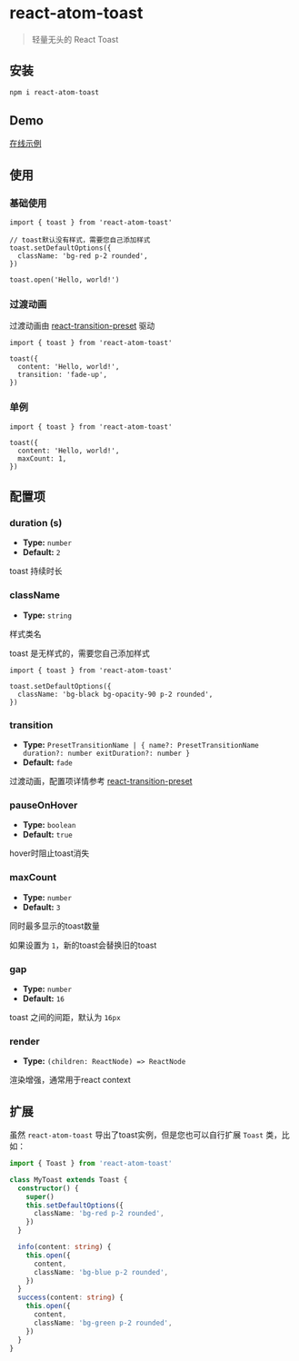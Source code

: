 # react-atom-toast

> 轻量无头的 React Toast

## 安装

```bash
npm i react-atom-toast
```

## Demo

[在线示例](https://hemengke1997.github.io/react-atom-toast/)

## 使用

### 基础使用

```tsx
import { toast } from 'react-atom-toast'

// toast默认没有样式，需要您自己添加样式
toast.setDefaultOptions({
  className: 'bg-red p-2 rounded',
})

toast.open('Hello, world!')
```

### 过渡动画

过渡动画由 [react-transition-preset](https://github.com/hemengke1997/react-transition-preset) 驱动

```tsx
import { toast } from 'react-atom-toast'

toast({
  content: 'Hello, world!',
  transition: 'fade-up',
})
```

### 单例

```tsx
import { toast } from 'react-atom-toast'

toast({
  content: 'Hello, world!',
  maxCount: 1,
})
```

## 配置项

### duration (s)

- **Type:** `number`
- **Default:** `2`

toast 持续时长

### className

- **Type:** `string`

样式类名

toast 是无样式的，需要您自己添加样式

```tsx
import { toast } from 'react-atom-toast'

toast.setDefaultOptions({
  className: 'bg-black bg-opacity-90 p-2 rounded',
})
```

### transition

- **Type:** `PresetTransitionName
    | {
        name?: PresetTransitionName
        duration?: number
        exitDuration?: number
      }`
- **Default:** `fade`

过渡动画，配置项详情参考 [react-transition-preset](https://github.com/hemengke1997/react-transition-preset)

### pauseOnHover

- **Type:** `boolean`
- **Default:** `true`

hover时阻止toast消失

### maxCount

- **Type:** `number`
- **Default:** `3`

同时最多显示的toast数量

如果设置为 `1`，新的toast会替换旧的toast

### gap

- **Type:** `number`
- **Default:** `16`

toast 之间的间距，默认为 `16px`


### render

- **Type:** `(children: ReactNode) => ReactNode`

渲染增强，通常用于react context

## 扩展

虽然 `react-atom-toast` 导出了toast实例，但是您也可以自行扩展 `Toast` 类，比如：

```ts
import { Toast } from 'react-atom-toast'

class MyToast extends Toast {
  constructor() {
    super()
    this.setDefaultOptions({
      className: 'bg-red p-2 rounded',
    })
  }

  info(content: string) {
    this.open({
      content,
      className: 'bg-blue p-2 rounded',
    })
  }
  success(content: string) {
    this.open({
      content,
      className: 'bg-green p-2 rounded',
    })
  }
}
```
